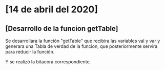 # [14 de abril del 2020]

## [Desarrollo de la funcion getTable]

Se desarrollara la función "getTable" que recibira las variables val y var y  generara una Tabla de verdad de la funcion, que posteriormente servira para reducir la función.

Y se realizó la bitacora correspondiente. 
